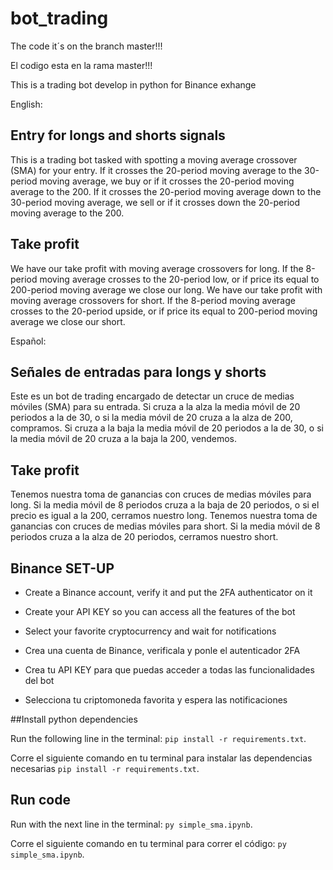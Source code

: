 # bot_trading 

The code it´s on the branch master!!!

El codigo esta en la rama master!!!

This is a trading bot develop in python for Binance exhange

English:
## Entry for longs and shorts signals
This is a trading bot tasked with spotting a moving average crossover (SMA) for your entry.
If it crosses the 20-period moving average to the 30-period moving average, we buy or if it crosses the 20-period moving average to the 200.
If it crosses the 20-period moving average down to the 30-period moving average, we sell or if it crosses down the 20-period moving average to the 200.
## Take profit
We have our take profit with moving average crossovers for long.
If the 8-period moving average crosses to the 20-period low, or if price its equal to 200-period moving average we close our long.
We have our take profit with moving average crossovers for short.
If the 8-period moving average crosses to the 20-period upside, or if price its equal to 200-period moving average we close our short.

Español:
## Señales de entradas para longs y shorts
Este es un bot de trading encargado de detectar un cruce de medias móviles (SMA) para su entrada.
Si cruza a la alza la media móvil de 20 periodos a la de 30, o si la media móvil de 20 cruza a la alza de 200, compramos.
Si cruza a la baja la media móvil de 20 periodos a la de 30, o si la media móvil de 20 cruza a la baja la 200, vendemos.
## Take profit 
Tenemos nuestra toma de ganancias con cruces de medias móviles para long.
Si la media móvil de 8 periodos cruza a la baja de 20 periodos, o si el precio es igual a la 200, cerramos nuestro long.
Tenemos nuestra toma de ganancias con cruces de medias móviles para short.
Si la media móvil de 8 periodos cruza a la alza de 20 periodos, cerramos nuestro short.

## Binance SET-UP
-    Create a Binance account, verify it and put the 2FA authenticator on it
-    Create your API KEY so you can access all the features of the bot
-    Select your favorite cryptocurrency and wait for notifications

-    Crea una cuenta de Binance, verificala y ponle el autenticador 2FA
-    Crea tu API KEY para que puedas acceder a todas las funcionalidades del bot
-    Selecciona tu criptomoneda favorita y espera las notificaciones 

##Install python dependencies 

Run the following line in the terminal: `pip install -r requirements.txt`.

Corre el siguiente comando en tu terminal para instalar las dependencias necesarias `pip install -r requirements.txt`.

## Run code

Run with the next line in the terminal: `py simple_sma.ipynb`.

Corre el siguiente comando en tu terminal para correr el código: `py simple_sma.ipynb`.

